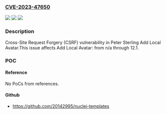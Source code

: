 ### [CVE-2023-47650](https://cve.mitre.org/cgi-bin/cvename.cgi?name=CVE-2023-47650)
![](https://img.shields.io/static/v1?label=Product&message=Add%20Local%20Avatar&color=blue)
![](https://img.shields.io/static/v1?label=Version&message=n%2Fa%3C%3D%2012.1%20&color=brighgreen)
![](https://img.shields.io/static/v1?label=Vulnerability&message=CWE-352%20Cross-Site%20Request%20Forgery%20(CSRF)&color=brighgreen)

### Description

Cross-Site Request Forgery (CSRF) vulnerability in Peter Sterling Add Local Avatar.This issue affects Add Local Avatar: from n/a through 12.1.

### POC

#### Reference
No PoCs from references.

#### Github
- https://github.com/20142995/nuclei-templates

